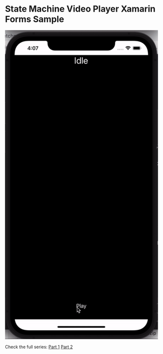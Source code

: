 # State Machine Video Player Xamarin Forms Sample

<p align="center">
<img height:"600" src="sample.gif" />

Check the full series:
[Part 1](https://www.xamboy.com/2021/08/17/using-state-machine-in-xamarin-forms-part-1/)
[Part 2](https://www.xamboy.com/2021/10/20/using-state-machine-in-xamarin-forms-part-2/)
